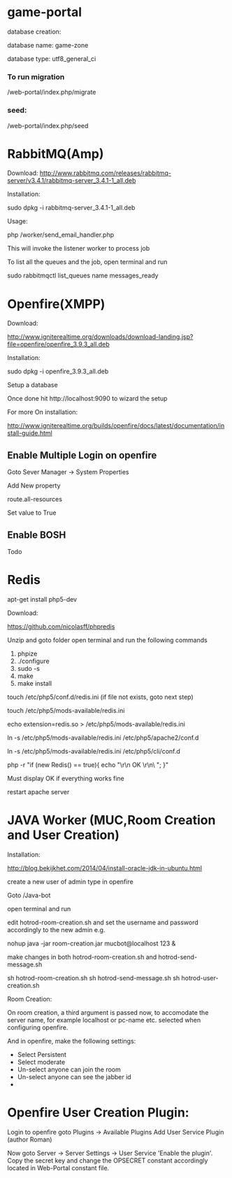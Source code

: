 game-portal
===========

database creation:

database name: game-zone

database type: utf8_general_ci

<h3>To run migration</h3>

<domain>/web-portal/index.php/migrate

<h3>seed: </h3>

<domain>/web-portal/index.php/seed


RabbitMQ(Amp)
==========================

Download:
http://www.rabbitmq.com/releases/rabbitmq-server/v3.4.1/rabbitmq-server_3.4.1-1_all.deb

Installation:

sudo dpkg -i rabbitmq-server_3.4.1-1_all.deb 

Usage:

php <path-to-Web-Portal>/worker/send_email_handler.php

This will invoke the listener worker to process job

To list all the queues and the job, open terminal and run

sudo rabbitmqctl list_queues name messages_ready


Openfire(XMPP)
================================

Download:

http://www.igniterealtime.org/downloads/download-landing.jsp?file=openfire/openfire_3.9.3_all.deb


Installation:

sudo dpkg -i openfire_3.9.3_all.deb

Setup a database 

Once done hit http://localhost:9090 to wizard the setup

For more On installation:

http://www.igniterealtime.org/builds/openfire/docs/latest/documentation/install-guide.html


<h2>Enable Multiple Login on openfire </h2>

Goto Sever Manager ->  System Properties 

Add New property

route.all-resources 

Set value to True

<h2>Enable BOSH</h2>
Todo

Redis
================================

apt-get install php5-dev

Download:

https://github.com/nicolasff/phpredis

Unzip and goto folder open terminal and run the following commands

1. phpize
2. ./configure
3. sudo -s
4. make
5. make install

touch /etc/php5/conf.d/redis.ini (if file not exists, goto next step)

touch /etc/php5/mods-available/redis.ini

echo extension=redis.so > /etc/php5/mods-available/redis.ini

ln -s /etc/php5/mods-available/redis.ini /etc/php5/apache2/conf.d

ln -s /etc/php5/mods-available/redis.ini /etc/php5/cli/conf.d


php -r "if (new Redis() == true){ echo \"\r\n OK \r\n\ "; }"

Must display OK if everything works fine

restart apache server



JAVA Worker (MUC,Room Creation and User Creation)
===================================================

Installation:

http://blog.bekijkhet.com/2014/04/install-oracle-jdk-in-ubuntu.html

create a new user of admin type in openfire

Goto /Java-bot

open terminal and run

edit hotrod-room-creation.sh and set the username and password accordingly to the new admin
e.g.

nohup java -jar room-creation.jar mucbot@localhost 123 &

make changes in both hotrod-room-creation.sh and hotrod-send-message.sh 

sh hotrod-room-creation.sh
sh hotrod-send-message.sh
sh hotrod-user-creation.sh

Room Creation:

On room creation, a third argument is passed now, to accomodate the server name, for example localhost or pc-name etc. selected when configuring openfire.

And in openfire, make the following settings:
- Select Persistent
- Select moderate
- Un-select anyone can join the room
- Un-select anyone can see the jabber id
- 

Openfire User Creation Plugin:
================================

Login to openfire goto Plugins -> Available Plugins 
Add User Service Plugin (author Roman)

Now goto Server -> Server Settings -> User Service 'Enable the plugin'. Copy the secret key and change the OPSECRET constant accordingly located in Web-Portal constant file.
